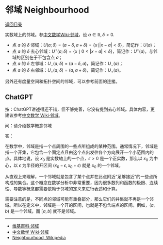 <script>
MathJax = {
  tex: {
    inlineMath: [['$', '$'], ['\\(', '\\)']]
  }
};
</script>
<script id="MathJax-script" async
  src="https://cdn.jsdelivr.net/npm/mathjax@3/es5/tex-chtml.js">
</script>

# 邻域 Neighbourhood

[返回目录](index.md)

实数域上的邻域。参[中文数学Wiki·邻域](https://math.fandom.com/zh/wiki/%E9%82%BB%E5%9F%9F)，设 $a \in \mathbb {R} , \delta > 0.$

* 点 $a$ 的 $\delta$ 邻域：$U(a;\delta )=(a-\delta , a+\delta )=\left\lbrace x\mid \vert x-a \vert<\delta \right\}$，简记作：$U(a)$；
* 点 $a$ 的 $\delta$ 去心邻域：$U^\circ (a;\delta)=\left\lbrace x\mid 0< \vert x-a \vert<\delta \right\}$，简记作：$U^\circ (a)$，与邻域的区别在于不包含点 $a$；
* 点 $a$ 的 $\delta$ 左邻域：$U_{-}(a;\delta) = (a-\delta ,a)$，简记作：$U_{-}(a)$；
* 点 $a$ 的 $\delta$ 右邻域：$U_{+}(a;\delta) = (a,a+\delta )$，简记作：$U_{+}(a)$。

另外还有度量空间和拓扑空间的邻域，可以参考前面的连接。

## ChatGPT

按：ChatGPT讲述得还不错，但不够完善，它没有提到去心邻域。具体内容，更建议参考[中文数学 Wiki·邻域](https://math.fandom.com/zh/wiki/%E9%82%BB%E5%9F%9F?variant=zh)。

问：请介绍数学概念邻域

答：

在数学中，邻域是指一个点周围的一些点所组成的某种范围。通常情况下，邻域是指一个开集，它包含一个固定点且由这个点出发往各个方向展开一个小范围内的点。具体地说，设 $x_0$ 是实数轴上的一个点，$\epsilon>0$ 是一个正实数，那么以 $x_0$ 为中心，以 $\epsilon$ 为半径的开区间 $(x_0-\epsilon,x_0+\epsilon)$ 就是 $x_0$ 的一个邻域。

从直观上来理解，一个邻域就是包含了某个点并在此点附近“足够接近”的一些点所构成的集合。这个概念在数学分析中非常重要，因为很多数列和函数的极限、连续性、导数等概念都需要依赖于邻域的定义来进行表述和计算。

需要注意的是，不同点的邻域可能有重叠部分，那么它们的并集就不再是一个邻域。所以在定义中，邻域是一个开的区间，也就是不包含端点的区间。例如，$(a,b)$ 是一个邻域，而 $[a,b]$ 就不是邻域。

---

* [维基百科·邻域](https://zh.wikipedia.org/wiki/%E9%82%BB%E5%9F%9F)
* [中文数学 Wiki·邻域](https://math.fandom.com/zh/wiki/%E9%82%BB%E5%9F%9F?variant=zh)
* [Neighbourhood, Wikipedia](https://en.wikipedia.org/wiki/Neighbourhood_(mathematics))
